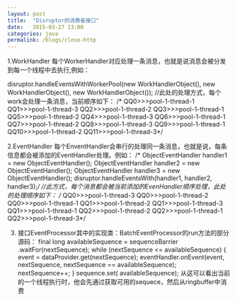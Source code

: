```yaml
---
layout: post
title:  "Disruptor的消费者接口"
date:   2015-03-27 13:00
categories: java
permalink: /blogs/close-http
---
```


1.WorkHandler
每个WorkerHandler对应处理一条消息，也就是说消息会被分发到每一个线程中去执行,例如：

   disruptor.handleEventsWithWorkerPool(new WorkHandlerObject(), new WorkHandlerObject(), new WorkHandlerObject());
     //此处的处理方式，每个work会处理一条消息，当前顺序如下：
           /*      QQ0>>>pool-1-thread-1
                   QQ1>>>pool-1-thread-3
                   QQ2>>>pool-1-thread-2
                   QQ3>>>pool-1-thread-1
                   QQ5>>>pool-1-thread-2
                   QQ4>>>pool-1-thread-3
                   QQ6>>>pool-1-thread-1
                   QQ7>>>pool-1-thread-2
                   QQ8>>>pool-1-thread-3
                   QQ9>>>pool-1-thread-1
                   QQ10>>>pool-1-thread-2
                   QQ11>>>pool-1-thread-3*/

2.EventHandler
每个EnventHandler会串行的处理同一条消息，也就是说，每条信息都会被添加的EventHandler处理。例如：
/*      ObjectEventHandler handler1 = new ObjectEventHandler();
          ObjectEventHandler handler2 = new ObjectEventHandler();
          ObjectEventHandler handler3 = new ObjectEventHandler();
    disruptor.handleEventsWith(handler1, handler2, handler3);*/
 //此方式，每个消息都会被当前添加的EvenHandler顺序处理，此处的处理顺序如下：
/*                QQ0>>>pool-1-thread-3
                   QQ0>>>pool-1-thread-2
                   QQ0>>>pool-1-thread-1
                   QQ1>>>pool-1-thread-2
                   QQ1>>>pool-1-thread-3
                   QQ1>>>pool-1-thread-1
                   QQ2>>>pool-1-thread-2
                   QQ2>>>pool-1-thread-1
                   QQ2>>>pool-1-thread-3*/

3. 接口EventProcessor其中的实现类：BatchEventProcessor的run方法的部分源码：
final long availableSequence = sequenceBarrier .waitFor(nextSequence);
                    while (nextSequence <= availableSequence)
                    {
                        event = dataProvider.get(nextSequence);
                        eventHandler.onEvent(event, nextSequence, nextSequence == availableSequence);
                        nextSequence++;
                    }
                    sequence.set( availableSequence);
从这可以看出当前的一个线程执行时，他会先通过获取可用的sequece，然后从ringbuffer中消费
